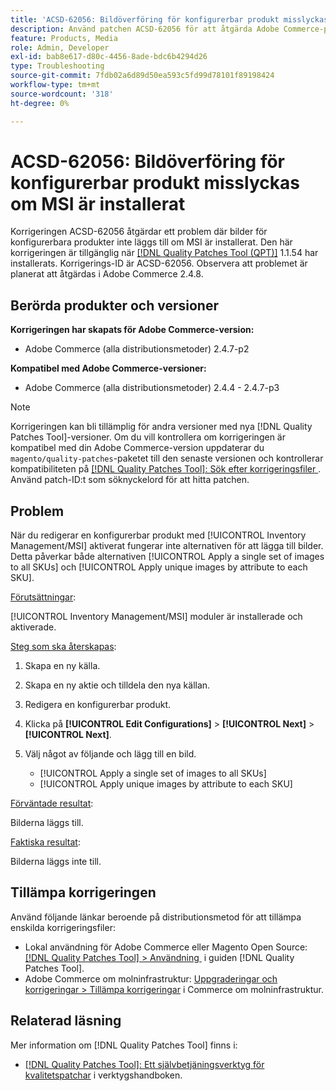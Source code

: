 ```yaml
---
title: 'ACSD-62056: Bildöverföring för konfigurerbar produkt misslyckas om MSI är installerat'
description: Använd patchen ACSD-62056 för att åtgärda Adobe Commerce-problemet där bilder för konfigurerbara produkter inte läggs till om MSI är installerat.
feature: Products, Media
role: Admin, Developer
exl-id: bab8e617-d80c-4456-8ade-bdc6b4294d26
type: Troubleshooting
source-git-commit: 7fdb02a6d89d50ea593c5fd99d78101f89198424
workflow-type: tm+mt
source-wordcount: '318'
ht-degree: 0%

---
```


# ACSD-62056: Bildöverföring för konfigurerbar produkt misslyckas om MSI är installerat

Korrigeringen ACSD-62056 åtgärdar ett problem där bilder för konfigurerbara produkter inte läggs till om MSI är installerat. Den här korrigeringen är tillgänglig när [[!DNL Quality Patches Tool (QPT)]](/help/tools/quality-patches-tool/quality-patches-tool-to-self-serve-quality-patches.md) 1.1.54 har installerats. Korrigerings-ID är ACSD-62056. Observera att problemet är planerat att åtgärdas i Adobe Commerce 2.4.8.

## Berörda produkter och versioner

**Korrigeringen har skapats för Adobe Commerce-version:**

* Adobe Commerce (alla distributionsmetoder) 2.4.7-p2

**Kompatibel med Adobe Commerce-versioner:**

* Adobe Commerce (alla distributionsmetoder) 2.4.4 - 2.4.7-p3

>[!NOTE]
>
>Korrigeringen kan bli tillämplig för andra versioner med nya [!DNL Quality Patches Tool]-versioner. Om du vill kontrollera om korrigeringen är kompatibel med din Adobe Commerce-version uppdaterar du `magento/quality-patches`-paketet till den senaste versionen och kontrollerar kompatibiliteten på [[!DNL Quality Patches Tool]: Sök efter korrigeringsfiler &#x200B;](https://experienceleague.adobe.com/tools/commerce-quality-patches/index.html?lang=sv-SE). Använd patch-ID:t som söknyckelord för att hitta patchen.

## Problem

När du redigerar en konfigurerbar produkt med [!UICONTROL Inventory Management/MSI] aktiverat fungerar inte alternativen för att lägga till bilder. Detta påverkar både alternativen [!UICONTROL Apply a single set of images to all SKUs] och [!UICONTROL Apply unique images by attribute to each SKU].

<u>Förutsättningar</u>:

[!UICONTROL Inventory Management/MSI] moduler är installerade och aktiverade.

<u>Steg som ska återskapas</u>:

1. Skapa en ny källa.
1. Skapa en ny aktie och tilldela den nya källan.
1. Redigera en konfigurerbar produkt.
1. Klicka på **[!UICONTROL Edit Configurations]** > **[!UICONTROL Next]** > **[!UICONTROL Next]**.
1. Välj något av följande och lägg till en bild.

   * [!UICONTROL Apply a single set of images to all SKUs]
   * [!UICONTROL Apply unique images by attribute to each SKU]

<u>Förväntade resultat</u>:

Bilderna läggs till.

<u>Faktiska resultat</u>:

Bilderna läggs inte till.

## Tillämpa korrigeringen

Använd följande länkar beroende på distributionsmetod för att tillämpa enskilda korrigeringsfiler:

* Lokal användning för Adobe Commerce eller Magento Open Source: [[!DNL Quality Patches Tool] > Användning &#x200B;](/help/tools/quality-patches-tool/usage.md) i guiden [!DNL Quality Patches Tool].
* Adobe Commerce om molninfrastruktur: [Uppgraderingar och korrigeringar > Tillämpa korrigeringar](https://experienceleague.adobe.com/docs/commerce-cloud-service/user-guide/develop/upgrade/apply-patches.html?lang=sv-SE) i Commerce om molninfrastruktur.

## Relaterad läsning

Mer information om [!DNL Quality Patches Tool] finns i:

* [[!DNL Quality Patches Tool]: Ett självbetjäningsverktyg för kvalitetspatchar](/help/tools/quality-patches-tool/quality-patches-tool-to-self-serve-quality-patches.md) i verktygshandboken.
